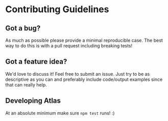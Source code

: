 Contributing Guidelines
=======================

## Got a bug?

As much as possible please provide a minimal reproducible case. The best way to do this
is with a pull request including breaking tests!

## Got a feature idea?

We'd love to discuss it! Feel free to submit an issue. Just try to be as descriptive as you can
and preferably include code/output examples since that can really help.

## Developing Atlas

At an absolute minimum make sure `npm test` runs! :)
